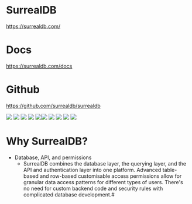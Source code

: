 # SurrealDB

https://surrealdb.com/

# Docs

https://surrealdb.com/docs

# Github

https://github.com/surrealdb/surrealdb

<a href="https://github.com/surrealdb/surrealdb"><img src="https://camo.githubusercontent.com/7b1097e4ed39599780b6c7d95b7704fdc999a1a518261f08d63410eb3a4c6934/68747470733a2f2f696d672e736869656c64732e696f2f6769746875622f762f72656c656173652f7375727265616c64622f7375727265616c64623f636f6c6f723d25323366663030613026696e636c7564655f70726572656c6561736573266c6162656c3d76657273696f6e26736f72743d73656d766572267374796c653d666c61742d737175617265" data-canonical-src="https://img.shields.io/github/v/release/surrealdb/surrealdb?color=%23ff00a0&amp;include_prereleases&amp;label=version&amp;sort=semver&amp;style=flat-square" style="max-width: 100%;"></a> <a href="https://github.com/surrealdb/surrealdb"><img src="https://camo.githubusercontent.com/8e0beadf110baa1a4782b5d4d00edca1fe60e7880301befa5f6721bcf0136b17/68747470733a2f2f696d672e736869656c64732e696f2f62616467652f6275696c745f776974682d527573742d6463613238322e7376673f7374796c653d666c61742d737175617265" data-canonical-src="https://img.shields.io/badge/built_with-Rust-dca282.svg?style=flat-square" style="max-width: 100%;"></a> <a href="https://github.com/surrealdb/surrealdb/actions"><img src="https://camo.githubusercontent.com/79ab13278f0386568240fdadab9404628749d60faa356fbae2013e81464dc351/68747470733a2f2f696d672e736869656c64732e696f2f6769746875622f616374696f6e732f776f726b666c6f772f7374617475732f7375727265616c64622f7375727265616c64622f63692e796d6c3f7374796c653d666c61742d737175617265266272616e63683d6d61696e" data-canonical-src="https://img.shields.io/github/actions/workflow/status/surrealdb/surrealdb/ci.yml?style=flat-square&amp;branch=main" style="max-width: 100%;"></a> <a href="https://hub.docker.com/repository/docker/surrealdb/surrealdb" rel="nofollow"><img src="https://camo.githubusercontent.com/0266776bd82605fea97665cfd2ebc6d6c153a86ae581afedefe6d4230a3f3508/68747470733a2f2f696d672e736869656c64732e696f2f646f636b65722f70756c6c732f7375727265616c64622f7375727265616c64623f7374796c653d666c61742d737175617265" data-canonical-src="https://img.shields.io/docker/pulls/surrealdb/surrealdb?style=flat-square" style="max-width: 100%;"></a> <a href="https://github.com/surrealdb/license"><img src="https://camo.githubusercontent.com/e7be1db122539a48b90d8fee0ac8a6e8fac1d327b98a03062fe111593af7e8f1/68747470733a2f2f696d672e736869656c64732e696f2f62616467652f6c6963656e73652d42534c5f312e312d3030626666662e7376673f7374796c653d666c61742d737175617265" data-canonical-src="https://img.shields.io/badge/license-BSL_1.1-00bfff.svg?style=flat-square" style="max-width: 100%;"></a><a href="https://surrealdb.com/discord" rel="nofollow"><img src="https://camo.githubusercontent.com/62b474a042d880323cea2cb74b81e8ed5558329ddc11918947b22402a41abea0/68747470733a2f2f696d672e736869656c64732e696f2f646973636f72642f3930323536383132343335303539393233393f6c6162656c3d646973636f7264267374796c653d666c61742d73717561726526636f6c6f723d356136366636" data-canonical-src="https://img.shields.io/discord/902568124350599239?label=discord&amp;style=flat-square&amp;color=5a66f6" style="max-width: 100%;"></a> <a href="https://surrealdb.com/discord" rel="nofollow"><img src="https://camo.githubusercontent.com/62b474a042d880323cea2cb74b81e8ed5558329ddc11918947b22402a41abea0/68747470733a2f2f696d672e736869656c64732e696f2f646973636f72642f3930323536383132343335303539393233393f6c6162656c3d646973636f7264267374796c653d666c61742d73717561726526636f6c6f723d356136366636" data-canonical-src="https://img.shields.io/discord/902568124350599239?label=discord&amp;style=flat-square&amp;color=5a66f6" style="max-width: 100%;"></a> <a href="https://twitter.com/surrealdb" rel="nofollow"><img src="https://camo.githubusercontent.com/8fb9ce3b178fef86d035f2318580a92494113e50b3a560103980955e4ff2d5eb/68747470733a2f2f696d672e736869656c64732e696f2f62616467652f747769747465722d666f6c6c6f775f75732d3164396266302e7376673f7374796c653d666c61742d737175617265" data-canonical-src="https://img.shields.io/badge/twitter-follow_us-1d9bf0.svg?style=flat-square" style="max-width: 100%;"></a> <a href="https://dev.to/surrealdb" rel="nofollow"><img src="https://camo.githubusercontent.com/df94e800a4526c1ae3ba7e0b260156fe733d1fb667ea9f56973164d2a9855a19/68747470733a2f2f696d672e736869656c64732e696f2f62616467652f6465762d6a6f696e5f75732d3836663762372e7376673f7374796c653d666c61742d737175617265" data-canonical-src="https://img.shields.io/badge/dev-join_us-86f7b7.svg?style=flat-square" style="max-width: 100%;"></a> <a href="https://www.linkedin.com/company/surrealdb/" rel="nofollow"><img src="https://camo.githubusercontent.com/c1907efebdabb1b0e92a17da63dcd55f9c6552061909ed75b570c05d6386070d/68747470733a2f2f696d672e736869656c64732e696f2f62616467652f6c696e6b6564696e2d636f6e6e6563745f776974685f75732d3061363663322e7376673f7374796c653d666c61742d737175617265" data-canonical-src="https://img.shields.io/badge/linkedin-connect_with_us-0a66c2.svg?style=flat-square" style="max-width: 100%;"></a>

# Why SurrealDB?

- Database, API, and permissions
  - SurrealDB combines the database layer, the querying layer, and the API and authentication layer into one platform. Advanced table-based and row-based customisable access permissions allow for granular data access patterns for different types of users. There's no need for custom backend code and security rules with complicated database development.#